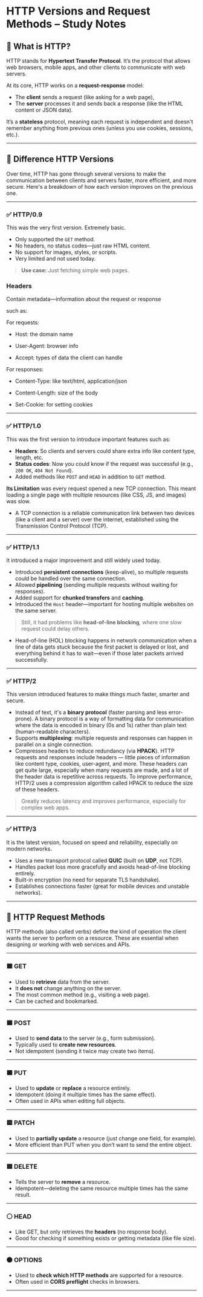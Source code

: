 # HTTP Versions and Request Methods – Study Notes

## 📌 What is HTTP?

HTTP stands for **Hypertext Transfer Protocol**. It’s the protocol that allows web browsers, mobile apps, and other clients to communicate with web servers.

At its core, HTTP works on a **request-response** model:

- The **client** sends a request (like asking for a web page),
- The **server** processes it and sends back a response (like the HTML content or JSON data).

It’s a **stateless** protocol, meaning each request is independent and doesn't remember anything from previous ones (unless you use cookies, sessions, etc.).

---

## 🔢 Difference HTTP Versions

Over time, HTTP has gone through several versions to make the communication between clients and servers faster, more efficient, and more secure. Here's a breakdown of how each version improves on the previous one.

---

### ✅ HTTP/0.9

This was the very first version. Extremely basic.

- Only supported the `GET` method.
- No headers, no status codes—just raw HTML content.
- No support for images, styles, or scripts.
- Very limited and not used today.

> **Use case:** Just fetching simple web pages.

### Headers

Contain metadata—information about the request or response

such as:

For requests:

- Host: the domain name

- User-Agent: browser info

- Accept: types of data the client can handle

For responses:

- Content-Type: like text/html, application/json

- Content-Length: size of the body

- Set-Cookie: for setting cookies

---

### ✅ HTTP/1.0

This was the first version to introduce important features such as:

- **Headers**: So clients and servers could share extra info like content type, length, etc.
- **Status codes**: Now you could know if the request was successful (e.g., `200 OK`, `404 Not Found`).
- Added methods like `POST` and `HEAD` in addition to `GET` method.

**Its Limitation** was every request opened a new TCP connection. This meant loading a single page with multiple resources (like CSS, JS, and images) was slow.

- A TCP connection is a reliable communication link between two devices (like a client and a server) over the internet, established using the Transmission Control Protocol (TCP).

---

### ✅ HTTP/1.1

It introduced a major improvement and still widely used today.

- Introduced **persistent connections** (keep-alive), so multiple requests could be handled over the same connection.
- Allowed **pipelining** (sending multiple requests without waiting for responses).
- Added support for **chunked transfers** and **caching**.
- Introduced the `Host` header—important for hosting multiple websites on the same server.

> Still, it had problems like **head-of-line blocking**, where one slow request could delay others.

- Head-of-line (HOL) blocking happens in network communication when a line of data gets stuck because the first packet is delayed or lost, and everything behind it has to wait—even if those later packets arrived successfully.

---

### ✅ HTTP/2

This version introduced features to make things much faster, smarter and secure.

- Instead of text, it's a **binary protocol** (faster parsing and less error-prone). A binary protocol is a way of formatting data for communication where the data is encoded in binary (0s and 1s) rather than plain text (human-readable characters).
- Supports **multiplexing**: multiple requests and responses can happen in parallel on a single connection.
- Compresses headers to reduce redundancy (via **HPACK**). HTTP requests and responses include headers — little pieces of information like content type, cookies, user-agent, and more. These headers can get quite large, especially when many requests are made, and a lot of the header data is repetitive across requests. To improve performance, HTTP/2 uses a compression algorithm called HPACK to reduce the size of these headers.

> Greatly reduces latency and improves performance, especially for complex web apps.

---

### ✅ HTTP/3

It is the latest version, focused on speed and reliability, especially on modern networks.

- Uses a new transport protocol called **QUIC** (built on **UDP**, not TCP).
- Handles packet loss more gracefully and avoids head-of-line blocking entirely.
- Built-in encryption (no need for separate TLS handshake).
- Establishes connections faster (great for mobile devices and unstable networks).

---

## 🚀 HTTP Request Methods

HTTP methods (also called verbs) define the kind of operation the client wants the server to perform on a resource. These are essential when designing or working with web services and APIs.

---

### 🟩 GET

- Used to **retrieve** data from the server.
- It **does not** change anything on the server.
- The most common method (e.g., visiting a web page).
- Can be cached and bookmarked.

---

### 🟦 POST

- Used to **send data** to the server (e.g., form submission).
- Typically used to **create new resources**.
- Not idempotent (sending it twice may create two items).

---

### 🟧 PUT

- Used to **update** or **replace** a resource entirely.
- Idempotent (doing it multiple times has the same effect).
- Often used in APIs when editing full objects.

---

### 🟨 PATCH

- Used to **partially update** a resource (just change one field, for example).
- More efficient than PUT when you don’t want to send the entire object.

---

### 🟥 DELETE

- Tells the server to **remove** a resource.
- Idempotent—deleting the same resource multiple times has the same result.

---

### ⚪ HEAD

- Like GET, but only retrieves the **headers** (no response body).
- Good for checking if something exists or getting metadata (like file size).

---

### ⚫ OPTIONS

- Used to **check which HTTP methods** are supported for a resource.
- Often used in **CORS preflight** checks in browsers.

---
